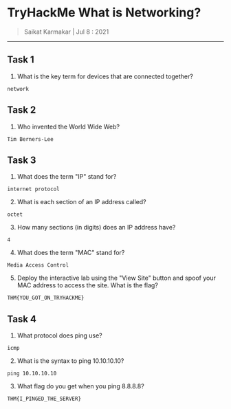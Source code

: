 # TryHackMe What is Networking?

> Saikat Karmakar | Jul 8 : 2021

---

## Task 1 

1. What is the key term for devices that are connected together?
```
network
```

## Task 2 
1. Who invented the World Wide Web?
```
Tim Berners-Lee
```

## Task 3

1. What does the term "IP" stand for?
```
internet protocol
```
2. What is each section of an IP address called?
```
octet
```
3. How many sections (in digits) does an IP address have? 
```
4
```
4. What does the term "MAC" stand for?
```
Media Access Control
```
5. Deploy the interactive lab using the "View Site" button and spoof your MAC address to access the site.  What is the flag?
```
THM{YOU_GOT_ON_TRYHACKME}
```

## Task 4

1. What protocol does ping use?
```
icmp
```
2. What is the syntax to ping 10.10.10.10?
```
ping 10.10.10.10
```
3. What flag do you get when you ping 8.8.8.8?
```
THM{I_PINGED_THE_SERVER}
```